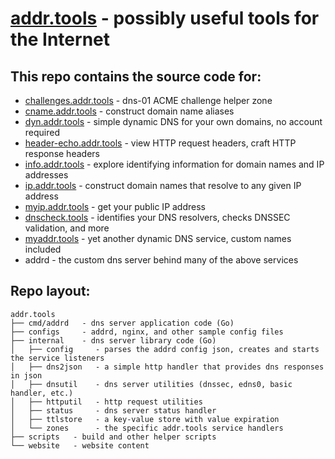 # [addr.tools](https://addr.tools/) - possibly useful tools for the Internet

## This repo contains the source code for:
- [challenges.addr.tools](https://challenges.addr.tools/) - dns-01 ACME challenge helper zone
- [cname.addr.tools](https://cname.addr.tools/) - construct domain name aliases
- [dyn.addr.tools](https://dyn.addr.tools/) - simple dynamic DNS for your own domains, no account required
- [header-echo.addr.tools](https://header-echo.addr.tools/help) - view HTTP request headers, craft HTTP response headers
- [info.addr.tools](https://info.addr.tools/) - explore identifying information for domain names and IP addresses
- [ip.addr.tools](https://ip.addr.tools/) - construct domain names that resolve to any given IP address
- [myip.addr.tools](https://myip.addr.tools/help) - get your public IP address
- [dnscheck.tools](https://dnscheck.tools/) - identifies your DNS resolvers, checks DNSSEC validation, and more
- [myaddr.tools](https://myaddr.tools/) - yet another dynamic DNS service, custom names included
- addrd - the custom dns server behind many of the above services

## Repo layout:
```
addr.tools
├── cmd/addrd   - dns server application code (Go)
├── configs     - addrd, nginx, and other sample config files
├── internal    - dns server library code (Go)
│   ├── config     - parses the addrd config json, creates and starts the service listeners
│   ├── dns2json   - a simple http handler that provides dns responses in json
│   ├── dnsutil    - dns server utilities (dnssec, edns0, basic handler, etc.)
│   ├── httputil   - http request utilities
│   ├── status     - dns server status handler
│   ├── ttlstore   - a key-value store with value expiration
│   └── zones      - the specific addr.tools service handlers
├── scripts   - build and other helper scripts
└── website   - website content
```
